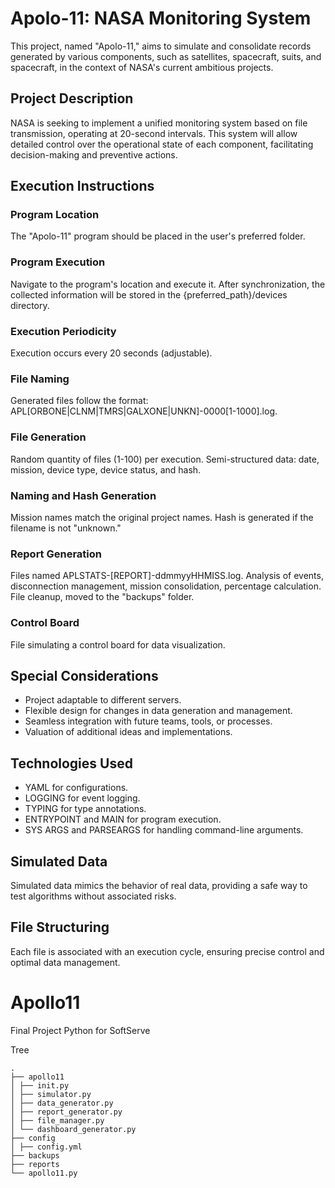 # Apolo-11: NASA Monitoring System

This project, named "Apolo-11," aims to simulate and consolidate records generated by various components, such as satellites, spacecraft, suits, and spacecraft, in the context of NASA's current ambitious projects.

## Project Description

NASA is seeking to implement a unified monitoring system based on file transmission, operating at 20-second intervals. This system will allow detailed control over the operational state of each component, facilitating decision-making and preventive actions.

## Execution Instructions

### Program Location

The "Apolo-11" program should be placed in the user's preferred folder.

### Program Execution

Navigate to the program's location and execute it. After synchronization, the collected information will be stored in the {preferred_path}/devices directory.

### Execution Periodicity

Execution occurs every 20 seconds (adjustable).

### File Naming

Generated files follow the format: APL[ORBONE|CLNM|TMRS|GALXONE|UNKN]-0000[1-1000].log.

### File Generation

Random quantity of files (1-100) per execution. Semi-structured data: date, mission, device type, device status, and hash.

### Naming and Hash Generation

Mission names match the original project names. Hash is generated if the filename is not "unknown."

### Report Generation

Files named APLSTATS-[REPORT]-ddmmyyHHMISS.log. Analysis of events, disconnection management, mission consolidation, percentage calculation. File cleanup, moved to the "backups" folder.

### Control Board

File simulating a control board for data visualization.

## Special Considerations

- Project adaptable to different servers.
- Flexible design for changes in data generation and management.
- Seamless integration with future teams, tools, or processes.
- Valuation of additional ideas and implementations.

## Technologies Used

- YAML for configurations.
- LOGGING for event logging.
- TYPING for type annotations.
- ENTRYPOINT and MAIN for program execution.
- SYS ARGS and PARSEARGS for handling command-line arguments.

## Simulated Data

Simulated data mimics the behavior of real data, providing a safe way to test algorithms without associated risks.

## File Structuring

Each file is associated with an execution cycle, ensuring precise control and optimal data management.



# Apollo11
Final Project Python for SoftServe

Tree
```
.
├── apollo11
│ ├── init.py
│ ├── simulator.py
│ ├── data_generator.py
│ ├── report_generator.py
│ ├── file_manager.py
│ └── dashboard_generator.py
├── config
│ ├── config.yml
├── backups
├── reports
└── apollo11.py
```

